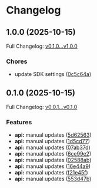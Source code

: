 # Changelog

## 1.0.0 (2025-10-15)

Full Changelog: [v0.1.0...v1.0.0](https://github.com/LinXueyuanStdio/agentlin-client-python/compare/v0.1.0...v1.0.0)

### Chores

* update SDK settings ([0c5c64a](https://github.com/LinXueyuanStdio/agentlin-client-python/commit/0c5c64af3e9eff718eeaf4d9097308fdf42351a9))

## 0.1.0 (2025-10-15)

Full Changelog: [v0.0.1...v0.1.0](https://github.com/LinXueyuanStdio/agentlin-client-python/compare/v0.0.1...v0.1.0)

### Features

* **api:** manual updates ([5d62563](https://github.com/LinXueyuanStdio/agentlin-client-python/commit/5d625637e111757cd1ce8b83988e99b3e6af4033))
* **api:** manual updates ([1d5cd77](https://github.com/LinXueyuanStdio/agentlin-client-python/commit/1d5cd777fd00cef3e9677c5efdc700375b0ec9e6))
* **api:** manual updates ([07ab37d](https://github.com/LinXueyuanStdio/agentlin-client-python/commit/07ab37d3ddd983ff06821b469ffb2e5235ae2f29))
* **api:** manual updates ([6ce99e2](https://github.com/LinXueyuanStdio/agentlin-client-python/commit/6ce99e2d0df907c3e3173a3d751a0eb70801ba91))
* **api:** manual updates ([02588ab](https://github.com/LinXueyuanStdio/agentlin-client-python/commit/02588ab897269c98a06ef46c8a276b3ecdf63bad))
* **api:** manual updates ([16e44a9](https://github.com/LinXueyuanStdio/agentlin-client-python/commit/16e44a9d54ccfbe05760d9e089822bc5f698c767))
* **api:** manual updates ([f21e45f](https://github.com/LinXueyuanStdio/agentlin-client-python/commit/f21e45f8d1b6d9ec32a636a05542635a78fdb360))
* **api:** manual updates ([553d47b](https://github.com/LinXueyuanStdio/agentlin-client-python/commit/553d47bee958c29a511c7161362a427d1f821840))
